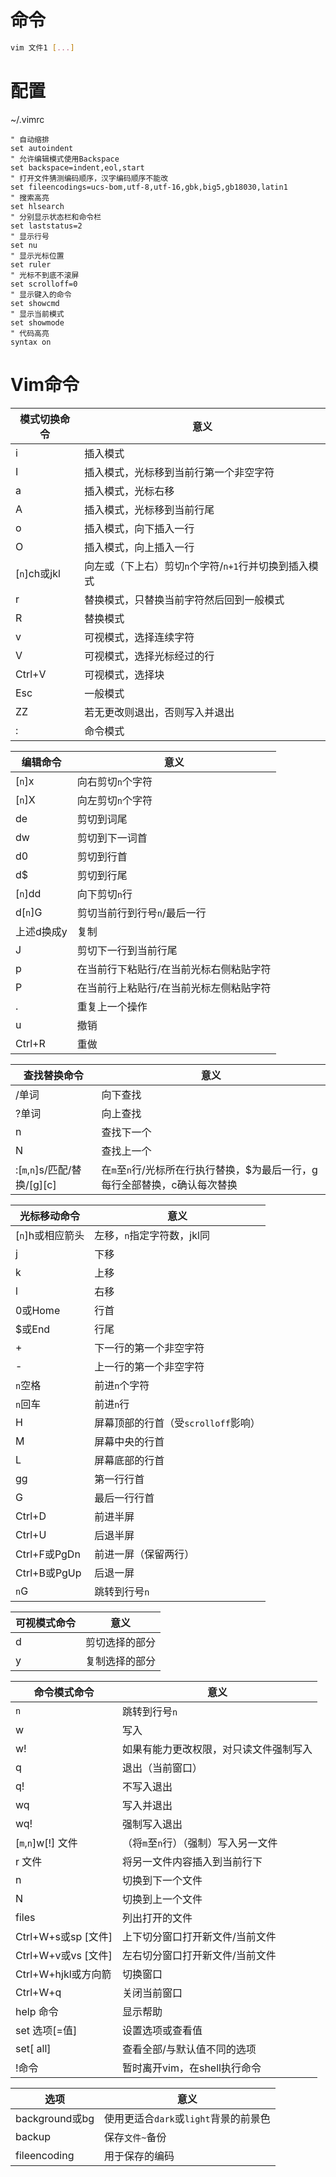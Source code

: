 # 命令
```sh
vim 文件1 [...]
```
# 配置
~/.vimrc
```vim
" 自动缩排
set autoindent
" 允许编辑模式使用Backspace
set backspace=indent,eol,start
" 打开文件猜测编码顺序，汉字编码顺序不能改
set fileencodings=ucs-bom,utf-8,utf-16,gbk,big5,gb18030,latin1
" 搜索高亮
set hlsearch
" 分别显示状态栏和命令栏
set laststatus=2
" 显示行号
set nu
" 显示光标位置
set ruler
" 光标不到底不滚屏
set scrolloff=0
" 显示键入的命令
set showcmd
" 显示当前模式
set showmode
" 代码高亮
syntax on
```
# Vim命令
模式切换命令|意义
-|-
i|插入模式
I|插入模式，光标移到当前行第一个非空字符
a|插入模式，光标右移
A|插入模式，光标移到当前行尾
o|插入模式，向下插入一行
O|插入模式，向上插入一行
\[`n`]ch或jkl|向左或（下上右）剪切`n`个字符/`n+1`行并切换到插入模式
r|替换模式，只替换当前字符然后回到一般模式
R|替换模式
v|可视模式，选择连续字符
V|可视模式，选择光标经过的行
Ctrl+V|可视模式，选择块
Esc|一般模式
ZZ|若无更改则退出，否则写入并退出
:|命令模式

编辑命令|意义
-|-
\[`n`]x|向右剪切`n`个字符
\[`n`]X|向左剪切`n`个字符
de|剪切到词尾
dw|剪切到下一词首
d0|剪切到行首
d$|剪切到行尾
\[`n`]dd|向下剪切`n`行
d\[`n`]G|剪切当前行到行号`n`/最后一行
上述d换成y|复制
J|剪切下一行到当前行尾
p|在当前行下粘贴行/在当前光标右侧粘贴字符
P|在当前行上粘贴行/在当前光标左侧粘贴字符
.|重复上一个操作
u|撤销
Ctrl+R|重做

查找替换命令|意义
-|-
/单词|向下查找
?单词|向上查找
n|查找下一个
N|查找上一个
:\[`m`,`n`]s/匹配/替换/\[g]\[c]|在`m`至`n`行/光标所在行执行替换，$为最后一行，g每行全部替换，c确认每次替换

光标移动命令|意义
-|-
\[`n`]h或相应箭头|左移，`n`指定字符数，jkl同
j|下移
k|上移
l|右移
0或Home|行首
$或End|行尾
+|下一行的第一个非空字符
-|上一行的第一个非空字符
`n`空格|前进`n`个字符
`n`回车|前进`n`行
H|屏幕顶部的行首（受`scrolloff`影响）
M|屏幕中央的行首
L|屏幕底部的行首
gg|第一行行首
G|最后一行行首
Ctrl+D|前进半屏
Ctrl+U|后退半屏
Ctrl+F或PgDn|前进一屏（保留两行）
Ctrl+B或PgUp|后退一屏
`n`G|跳转到行号`n`

可视模式命令|意义
-|-
d|剪切选择的部分
y|复制选择的部分

命令模式命令|意义
-|-
`n`|跳转到行号`n`
w|写入
w!|如果有能力更改权限，对只读文件强制写入
q|退出（当前窗口）
q!|不写入退出
wq|写入并退出
wq!|强制写入退出
\[`m`,`n`]w\[!] 文件|（将`m`至`n`行）（强制）写入另一文件
r 文件|将另一文件内容插入到当前行下
n|切换到下一个文件
N|切换到上一个文件
files|列出打开的文件
Ctrl+W+s或sp \[文件]|上下切分窗口打开新文件/当前文件
Ctrl+W+v或vs \[文件]|左右切分窗口打开新文件/当前文件
Ctrl+W+hjkl或方向箭|切换窗口
Ctrl+W+q|关闭当前窗口
help 命令|显示帮助
set 选项\[=值]|设置选项或查看值
set\[ all]|查看全部/与默认值不同的选项
!命令|暂时离开vim，在shell执行命令

选项|意义
-|-
background或bg|使用更适合`dark`或`light`背景的前景色
backup|保存`文件~`备份
fileencoding|用于保存的编码
